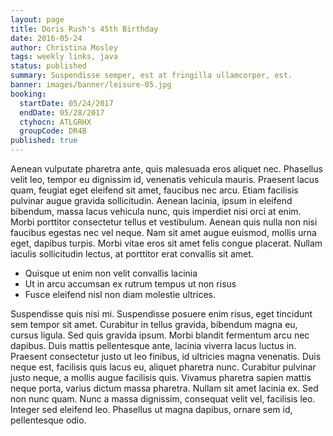 ```yaml
---
layout: page
title: Doris Rush's 45th Birthday
date: 2016-05-24
author: Christina Mosley
tags: weekly links, java
status: published
summary: Suspendisse semper, est at fringilla ullamcorper, est.
banner: images/banner/leisure-05.jpg
booking:
  startDate: 05/24/2017
  endDate: 05/28/2017
  ctyhocn: ATLGRHX
  groupCode: DR4B
published: true
---
```

Aenean vulputate pharetra ante, quis malesuada eros aliquet nec. Phasellus velit leo, tempor eu dignissim id, venenatis vehicula mauris. Praesent lacus quam, feugiat eget eleifend sit amet, faucibus nec arcu. Etiam facilisis pulvinar augue gravida sollicitudin. Aenean lacinia, ipsum in eleifend bibendum, massa lacus vehicula nunc, quis imperdiet nisi orci at enim. Morbi porttitor consectetur tellus et vestibulum. Aenean quis nulla non nisi faucibus egestas nec vel neque. Nam sit amet augue euismod, mollis urna eget, dapibus turpis. Morbi vitae eros sit amet felis congue placerat. Nullam iaculis sollicitudin lectus, at porttitor erat convallis sit amet.

* Quisque ut enim non velit convallis lacinia
* Ut in arcu accumsan ex rutrum tempus ut non risus
* Fusce eleifend nisl non diam molestie ultrices.

Suspendisse quis nisi mi. Suspendisse posuere enim risus, eget tincidunt sem tempor sit amet. Curabitur in tellus gravida, bibendum magna eu, cursus ligula. Sed quis gravida ipsum. Morbi blandit fermentum arcu nec dapibus. Duis mattis pellentesque ante, lacinia viverra lacus luctus in. Praesent consectetur justo ut leo finibus, id ultricies magna venenatis. Duis neque est, facilisis quis lacus eu, aliquet pharetra nunc. Curabitur pulvinar justo neque, a mollis augue facilisis quis. Vivamus pharetra sapien mattis neque porta, varius dictum massa pharetra. Nullam sit amet lacinia ex. Sed non nunc quam. Nunc a massa dignissim, consequat velit vel, facilisis leo. Integer sed eleifend leo. Phasellus ut magna dapibus, ornare sem id, pellentesque odio.
